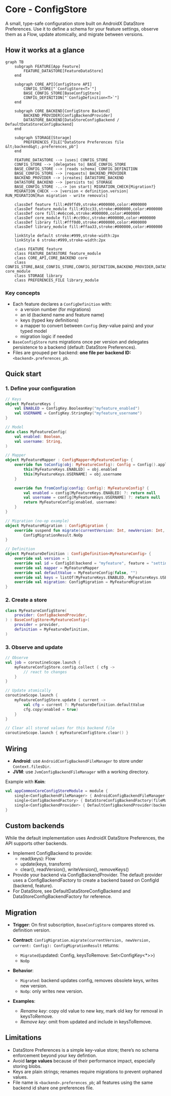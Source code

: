 # Core - ConfigStore

A small, type-safe configuration store built on AndroidX DataStore Preferences. Use it to define a schema for your 
feature settings, observe them as a Flow, update atomically, and migrate between versions.

## How it works at a glance

```mermaid
graph TB
    subgraph FEATURE[App Feature]
        FEATURE_DATASTORE[FeatureDataStore]
    end
  
    subgraph CORE_API[ConfigStore API]
        CONFIG_STORE["`ConfigStore<T>`"]
        BASE_CONFIG_STORE[BaseConfigStore]
        CONFIG_DEFINITION["`ConfigDefinition<T>`"]
    end
  
    subgraph CORE_BACKEND[ConfigStore Backend]
        BACKEND_PROVIDER[ConfigBackendProvider]
        DATASTORE_BACKEND[DataStoreConfigBackend / DefaultDataStoreConfigBackend]
    end
  
    subgraph STORAGE[Storage]
        PREFERENCES_FILE["DataStore Preferences file &lt;backend&gt;.preferences_pb"]
    end

    FEATURE_DATASTORE --> |uses| CONFIG_STORE
    CONFIG_STORE --> |delegates to| BASE_CONFIG_STORE
    BASE_CONFIG_STORE --> |reads schema| CONFIG_DEFINITION
    BASE_CONFIG_STORE --> |requests| BACKEND_PROVIDER
    BACKEND_PROVIDER --> |creates| DATASTORE_BACKEND
    DATASTORE_BACKEND --> |persists to| STORAGE
    BASE_CONFIG_STORE -..-> |on start| MIGRATION_CHECK{Migration?}
    MIGRATION_CHECK --> |version < definition.version| RUN_MIGRATION[Run migration - write removals]
    
    classDef feature fill:#d9ffd9,stroke:#000000,color:#000000
    classDef feature_module fill:#33cc33,stroke:#000000,color:#000000
    classDef core fill:#e6cce6,stroke:#000000,color:#000000
    classDef core_module fill:#cc99cc,stroke:#000000,color:#000000
    classDef library fill:#fff0d0,stroke:#000000,color:#000000
    classDef library_module fill:#ffaa33,stroke:#000000,color:#000000
    
    linkStyle default stroke:#999,stroke-width:2px
    linkStyle 6 stroke:#999,stroke-width:2px

    class FEATURE feature
    class FEATURE_DATASTORE feature_module
    class CORE_API,CORE_BACKEND core
    class CONFIG_STORE,BASE_CONFIG_STORE,CONFIG_DEFINITION,BACKEND_PROVIDER,DATASTORE_BACKEND core_module
    class STORAGE library
    class PREFERENCES_FILE library_module
```

### Key concepts

- Each feature declares a `ConfigDefinition` with:
  - a version number (for migrations)
  - an id (backend name and feature name)
  - keys (typed key definitions)
  - a mapper to convert between `Config` (key-value pairs) and your typed model
  - migration logic if needed
- `BaseConfigStore` runs migrations once per version and delegates persistence to a backend (default: DataStore Preferences).
- Files are grouped per backend: **one file per backend ID:** `<backend>.preferences_pb`.

## Quick start

### 1. Define your configuration

```kotlin
// Keys
object MyFeatureKeys {
    val ENABLED = ConfigKey.BooleanKey("myfeature_enabled")
    val USERNAME = ConfigKey.StringKey("myfeature_username")
}

// Model
data class MyFeatureConfig(
    val enabled: Boolean,
    val username: String,
)

// Mapper
object MyFeatureMapper : ConfigMapper<MyFeatureConfig> {
    override fun toConfig(obj: MyFeatureConfig): Config = Config().apply {
        this[MyFeatureKeys.ENABLED] = obj.enabled
        this[MyFeatureKeys.USERNAME] = obj.username
    }

    override fun fromConfig(config: Config): MyFeatureConfig? {
        val enabled = config[MyFeatureKeys.ENABLED] ?: return null
        val username = config[MyFeatureKeys.USERNAME] ?: return null
        return MyFeatureConfig(enabled, username)
    }
}

// Migration (no-op example)
object MyFeatureMigration : ConfigMigration {
    override suspend fun migrate(currentVersion: Int, newVersion: Int, current: Config): ConfigMigrationResult =
        ConfigMigrationResult.NoOp
}

// Definition
object MyFeatureDefinition : ConfigDefinition<MyFeatureConfig> {
    override val version = 1
    override val id = ConfigId(backend = "myfeature", feature = "settings")
    override val mapper = MyFeatureMapper
    override val defaultValue = MyFeatureConfig(false, "")
    override val keys = listOf(MyFeatureKeys.ENABLED, MyFeatureKeys.USERNAME)
    override val migration: ConfigMigration = MyFeatureMigration
}
```

### 2. Create a store

```kotlin
class MyFeatureConfigStore(
    provider: ConfigBackendProvider,
) : BaseConfigStore<MyFeatureConfig>(
    provider = provider,
    definition = MyFeatureDefinition,
)
```

### 3. Observe and update

```kotlin
// Observe
val job = coroutineScope.launch {
    myFeatureConfigStore.config.collect { cfg ->
        // react to changes
    }
}

// Update atomically
coroutineScope.launch {
    myFeatureConfigStore.update { current ->
        val cfg = current ?: MyFeatureDefinition.defaultValue
        cfg.copy(enabled = true)
    }
}

// Clear all stored values for this backend file
coroutineScope.launch { myFeatureConfigStore.clear() }
```

## Wiring

- **Android**: use `AndroidConfigBackendFileManager` to store under `Context.filesDir`.
- **JVM**: use `JvmConfigBackendFileManager` with a working directory.

Example with **Koin**:

```kotlin
val appCommonCoreConfigStoreModule = module {
    single<ConfigBackendFileManager> { AndroidConfigBackendFileManager(get()) }
    single<ConfigBackendFactory> { DataStoreConfigBackendFactory(fileManager = get()) }
    single<ConfigBackendProvider> { DefaultConfigBackendProvider(backendFactory = get()) }
}
```

## Custom backends

While the default implementation uses AndroidX DataStore Preferences, the API supports other backends.

- Implement ConfigBackend to provide:
  - read(keys): Flow<Config>
  - update(keys, transform)
  - clear(), readVersion(), writeVersion(), removeKeys()
- Provide your backend via ConfigBackendProvider. The default provider uses a ConfigBackendFactory to create a backend based on ConfigId (backend, feature).
- For DataStore, see DefaultDataStoreConfigBackend and DataStoreConfigBackendFactory for reference.

## Migration

- **Trigger**: On first subscription, `BaseConfigStore` compares stored vs. definition version.

- **Contract**: `ConfigMigration.migrate(currentVersion, newVersion, current: Config): ConfigMigrationResult` returns:
  - `Migrated`(updated: Config, keysToRemove: Set<ConfigKey<*>>)
  - `NoOp`
- **Behavior**:
  - `Migrated`: backend updates config, removes obsolete keys, writes new version.
  - `NoOp`: only writes new version.
- **Examples**:
  - _Rename key_: copy old value to new key, mark old key for removal in keysToRemove.
  - _Remove key_: omit from updated and include in keysToRemove.

## Limitations

- DataStore Preferences is a simple key-value store; there’s no schema enforcement beyond your key defintion.
- Avoid **large values** because of their performance impact, especially storing blobs.
- Keys are plain strings; renames require migrations to prevent orphaned values.
- File name is `<backend>.preferences_pb`; all features using the same backend id share one preferences file.
